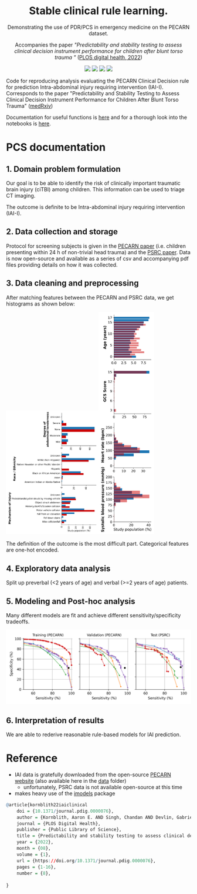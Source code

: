 <h1 align="center"> Stable clinical rule learning.</h1>
<p align="center"> Demonstrating the use of PDR/PCS in emergency medicine on the PECARN dataset. 
</p>
<p align="center"> Accompanies the paper <i>"Predictability and stability testing to assess clinical decision instrument performance for children after blunt torso trauma
"</i> (<a href="https://journals.plos.org/digitalhealth/article?id=10.1371/journal.pdig.0000076">PLOS digital health, 2022</a>)
</p>
<p align="center">
<img src="https://img.shields.io/badge/license-mit-blue.svg">
  <img src="https://img.shields.io/badge/python-3.6--3.8-blue">
  <a href="https://github.com/Yu-group/pcs-pipeline/actions"><img src="https://github.com/Yu-group/pcs-pipeline/workflows/tests/badge.svg"></a>
  <img src="https://img.shields.io/github/checks-status/Yu-group/pcs-pipeline/master">
</p> 

Code for reproducing analysis evaluating the PECARN Clinical Decision rule for prediction Intra-abdominal injury requiring intervention (IAI-I). Corresponds to the paper "Predictability and Stability Testing to Assess Clinical Decision Instrument Performance for Children After Blunt Torso Trauma" ([medRxiv](https://www.medrxiv.org/content/10.1101/2022.03.08.22270944v1.full.pdf))

Documentation for useful functions is [here](csinva.io/iai-clinical-decision-rule) and for a thorough look into the notebooks is [here](https://github.com/csinva/iai-clinical-decision-rule/tree/master/notebooks).

# PCS documentation

## 1. Domain problem formulation

Our goal is to be able to identify the risk of clinically important traumatic brain injury (ciTBI) among children. This information can be used to triage CT imaging.

The outcome is definite to be Intra-abdominal injury requiring intervention (IAI-I).

## 2. Data collection and storage

Protocol for screening subjects is given in the [PECARN paper](https://www.annemergmed.com/article/S0196-0644(12)01743-X/fulltext) (i.e. children presenting within 24 h of non-trivial head trauma) and the [PSRC paper](https://www.sciencedirect.com/science/article/abs/pii/S1072751517300376). Data is now open-source and available as a series of csv and accompanying pdf files providing details on how it was collected.

## 3. Data cleaning and preprocessing

After matching features between the PECARN and PSRC data, we get histograms as shown below:



<img src="reports/figs/matched_hists.png" width="50%"><img src="reports/figs/matched_hists_continuous.png" width="30%">

The definition of the outcome is the most difficult part. Categorical features are one-hot encoded.

## 4. Exploratory data analysis

Split up preverbal (<2 years of age) and verbal (>=2 years of age) patients.

## 5. Modeling and Post-hoc analysis

Many different models are fit and achieve different sensitivity/specificity tradeoffs.

![](reports/figs/metrics_3_splits.png)

## 6. Interpretation of results

We are able to rederive reasonable rule-based models for IAI prediction.


# Reference
- IAI data is gratefully downloaded from the open-source [PECARN website](http://pecarn.org/studyDatasets/Default) (also available here in the [data](data) folder)
    - unfortunately, PSRC data is not available open-source at this time
- makes heavy use of the [imodels](https://github.com/csinva/interpretability-implementations-demos) package


```R
@article{kornblith22iaiclinical
    doi = {10.1371/journal.pdig.0000076},
    author = {Kornblith, Aaron E. AND Singh, Chandan AND Devlin, Gabriel AND Addo, Newton AND Streck, Christian J. AND Holmes, James F. AND Kuppermann, Nathan AND Grupp-Phelan, Jacqueline AND Fineman, Jeffrey AND Butte, Atul J. AND Yu, Bin},
    journal = {PLOS Digital Health},
    publisher = {Public Library of Science},
    title = {Predictability and stability testing to assess clinical decision instrument performance for children after blunt torso trauma},
    year = {2022},
    month = {08},
    volume = {1},
    url = {https://doi.org/10.1371/journal.pdig.0000076},
    pages = {1-16},
    number = {8},

}
```
